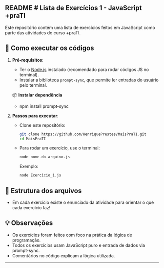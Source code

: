 ## README # Lista de Exercícios 1 - JavaScript +praTI

Este repositório contém uma lista de exercícios feitos em JavaScript como parte das atividades do curso +praTI.

## 📝 Como executar os códigos

1. **Pré-requisitos**:
   - Ter o [Node.js](https://nodejs.org/) instalado (recomendado para rodar códigos JS no terminal).
   - Instalar a biblioteca `prompt-sync`, que permite ler entradas do usuário pelo terminal.

    📦 **Instalar dependência**

    - npm install prompt-sync


2. **Passos para executar**:

   - Clone este repositório:
     ```bash
     git clone https://github.com/HenriquePrestes/MaisPraTI.git
     cd MaisPraTI
     ```

   - Para rodar um exercício, use o terminal:
     ```bash
     node nome-do-arquivo.js
     ```

     Exemplo:
     ```bash
     node Exercicio_1.js
     ```

## 📁 Estrutura dos arquivos

- Em cada exercício existe o enunciado da atividade para orientar o que cada exercício faz! 

## 💡 Observações

- Os exercícios foram feitos com foco na prática da lógica de programação.
- Todos os exercícios usam JavaScript puro e entrada de dados via prompt-sync.
- Comentários no código explicam a lógica utilizada.
---
